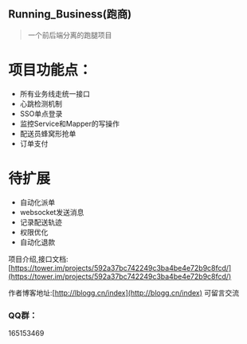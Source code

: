 ## Running_Business(跑商)

>一个前后端分离的跑腿项目

# 项目功能点：
* 所有业务线走统一接口
* 心跳检测机制
* SSO单点登录
* 监控Service和Mapper的写操作
* 配送员蜂窝形抢单
* 订单支付

# 待扩展
* 自动化派单
* websocket发送消息
* 记录配送轨迹
* 权限优化
* 自动化退款

项目介绍,接口文档:[https://tower.im/projects/592a37bc742249c3ba4be4e72b9c8fcd/](https://tower.im/projects/592a37bc742249c3ba4be4e72b9c8fcd/)

作者博客地址:[http://lblogg.cn/index](http://blogg.cn/index) 可留言交流

### QQ群：

165153469